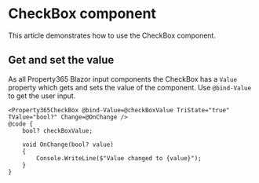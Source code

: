 # CheckBox component
This article demonstrates how to use the CheckBox component.

## Get and set the value
As all Property365 Blazor input components the CheckBox has a `Value` property which gets and sets the value of the component.
Use `@bind-Value` to get the user input.

```
<Property365CheckBox @bind-Value=@checkBoxValue TriState="true" TValue="bool?" Change=@OnChange />
@code {
    bool? checkBoxValue;

    void OnChange(bool? value)
    {
        Console.WriteLine($"Value changed to {value}");
    }
}
```
